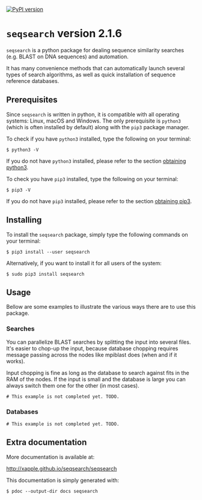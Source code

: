 [![PyPI version](https://badge.fury.io/py/seqsearch.svg)](https://badge.fury.io/py/seqsearch)

# `seqsearch` version 2.1.6

`seqsearch` is a python package for dealing sequence similarity searches (e.g. BLAST on DNA sequences) and automation.

It has many convenience methods that can automatically launch several types of search algorithms, as well as quick installation of sequence reference databases.

## Prerequisites

Since `seqsearch` is written in python, it is compatible with all operating systems: Linux, macOS and Windows. The only prerequisite is `python3` (which is often installed by default) along with the `pip3` package manager.

To check if you have `python3` installed, type the following on your terminal:

    $ python3 -V

If you do not have `python3` installed, please refer to the section [obtaining python3](docs/installing_tips.md#obtaining-python3).

To check you have `pip3` installed, type the following on your terminal:

    $ pip3 -V

If you do not have `pip3` installed, please refer to the section [obtaining pip3](docs/installing_tips.md#obtaining-pip3).

## Installing

To install the `seqsearch` package, simply type the following commands on your terminal:

    $ pip3 install --user seqsearch

Alternatively, if you want to install it for all users of the system:

    $ sudo pip3 install seqsearch

## Usage

Bellow are some examples to illustrate the various ways there are to use this package.

### Searches

You can parallelize BLAST searches by splitting the input into several files. It's easier to chop-up the input, because database chopping requires message passing across the nodes like mpiblast does (when and if it works).

Input chopping is fine as long as the database to search against fits in the RAM of the nodes. If the input is small and the database is large you can always switch them one for the other (in most cases).

    # This example is not completed yet. TODO.

### Databases

    # This example is not completed yet. TODO.

## Extra documentation

More documentation is available at:

<http://xapple.github.io/seqsearch/seqsearch>

This documentation is simply generated with:

    $ pdoc --output-dir docs seqsearch
